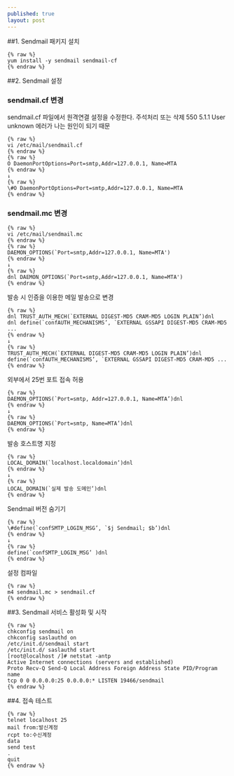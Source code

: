 ```yaml
---
published: true
layout: post
---
```


##1. Sendmail 패키지 설치

    {% raw %}
	yum install -y sendmail sendmail-cf
    {% endraw %}

##2. Sendmail 설정

### sendmail.cf 변경

sendmail.cf 파일에서 원격연결 설정을 수정한다. 주석처리 또는 삭제
550 5.1.1 User unknown 에러가 나는 원인이 되기 때문

    {% raw %}
    vi /etc/mail/sendmail.cf
    {% endraw %} 
    {% raw %}
    O DaemonPortOptions=Port=smtp,Addr=127.0.0.1, Name=MTA
    {% endraw %}   
    ↓
    {% raw %}
    \#O DaemonPortOptions=Port=smtp,Addr=127.0.0.1, Name=MTA
    {% endraw %}

### sendmail.mc 변경

    {% raw %}
    vi /etc/mail/sendmail.mc
    {% endraw %}    
    {% raw %}
    DAEMON_OPTIONS(`Port=smtp,Addr=127.0.0.1, Name=MTA')
    {% endraw %}    
    ↓
    {% raw %}
    dnl DAEMON_OPTIONS(`Port=smtp,Addr=127.0.0.1, Name=MTA')
    {% endraw %}

발송 시 인증을 이용한 메일 발송으로 변경
  
    {% raw %}
    dnl TRUST_AUTH_MECH(`EXTERNAL DIGEST-MD5 CRAM-MD5 LOGIN PLAIN’)dnl
    dnl define(`confAUTH_MECHANISMS’, `EXTERNAL GSSAPI DIGEST-MD5 CRAM-MD5 ...
    {% endraw %}
    ↓
    {% raw %}
    TRUST_AUTH_MECH(`EXTERNAL DIGEST-MD5 CRAM-MD5 LOGIN PLAIN’)dnl
    define(`confAUTH_MECHANISMS’, `EXTERNAL GSSAPI DIGEST-MD5 CRAM-MD5 ...
    {% endraw %}

외부에서 25번 포트 접속 허용
    
    {% raw %}
    DAEMON_OPTIONS(`Port=smtp, Addr=127.0.0.1, Name=MTA’)dnl
    {% endraw %}
    ↓
    {% raw %}
    DAEMON_OPTIONS(`Port=smtp, Name=MTA’)dnl
    {% endraw %}

발송 호스트명 지정

    {% raw %}
    LOCAL_DOMAIN(`localhost.localdomain’)dnl
    {% endraw %}
    ↓
    {% raw %}
    LOCAL_DOMAIN(`실제 발송 도메인’)dnl
    {% endraw %}

Sendmail 버전 숨기기

    {% raw %}
    \#define(`confSMTP_LOGIN_MSG’, `$j Sendmail; $b’)dnl
    {% endraw %}   
    ↓
    {% raw %}
    define(`confSMTP_LOGIN_MSG’ )dnl
    {% endraw %}

설정 컴파일

    {% raw %}
    m4 sendmail.mc > sendmail.cf
    {% endraw %}

##3. Sendmail 서비스 활성화 및 시작

    {% raw %}
    chkconfig sendmail on
    chkconfig saslauthd on
    /etc/init.d/sendmail start
    /etc/init.d/ saslauthd start
    [root@localhost /]# netstat -antp
    Active Internet connections (servers and established)
    Proto Recv-Q Send-Q Local Address Foreign Address State PID/Program name
    tcp 0 0 0.0.0.0:25 0.0.0.0:* LISTEN 19466/sendmail
    {% endraw %}

##4. 접속 테스트

    {% raw %}
    telnet localhost 25
    mail from:발신계정
    rcpt to:수신계정
    data
    send test
    .
    quit
    {% endraw %}